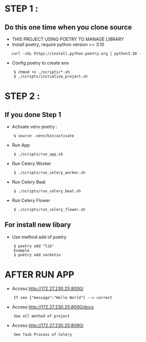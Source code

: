  
# STEP 1 :
## Do this one time when you clone source
 - THIS PROJECT USING POETRY TO MANAGE LIBRARY
- Install poetry, require python version >= 3.10
 ```
    curl -sSL https://install.python-poetry.org | python3.10 -
 ```
- Config poetry to create env 
```
    $ chmod +x ./scripts/*.sh
    $ ./scripts/initialize_project.sh
```
# STEP 2 :
## If you done Step 1 
- Activate venv poetry :
```
    $ source .venv/bin/activate
```
- Run App
```
    $ ./scripts/run_app.sh
```
- Run Celery Worker 
```
    $ ./scripts/run_celery_worker.sh
```
- Run Celery Beat
```
    $ ./scripts/run_celery_beat.sh
```
- Run Celery Flower
```
    $ ./scripts/run_celery_flower.sh
```
## For install new libary 
- Use method add of poetry
```
    $ poetry add "lib"
    Example
    $ poetry add socketio
```

# AFTER RUN APP
- Access http://172.27.230.25:8000/
```
    If see {"message":"Hello World"} --> correct 
```
- Access http://172.27.230.25:8000/docs 
```
    See all method of project 
```
- Access http://172.27.230.25:8090/ 
```
    See Task Process of Celery
```

